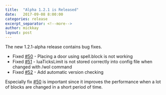```yaml
---
title:  "Alpha 1.2.1 is Released"
date:   2017-09-08 8:00:00
categories: release
excerpt_separator: <!--more-->
author: mickkay
layout: post
---
```

The new 1.2.1-alpha release contains bug fixes.
<!--more-->

* Fixed [#50](https://github.com/wizards-of-lua/wizards-of-lua/issues/50) - Placing a door using spell.block is not working
* Fixed [#51](https://github.com/wizards-of-lua/wizards-of-lua/issues/51) - luaTicksLimit is not stored correctly into config file when changed with /wol command
* Fixed [#52](https://github.com/wizards-of-lua/wizards-of-lua/issues/52) - Add automatic version checking

Especially fix [#50](https://github.com/wizards-of-lua/wizards-of-lua/issues/50) is important since
it improves the performance when a lot of blocks are changed in a short period of time.
